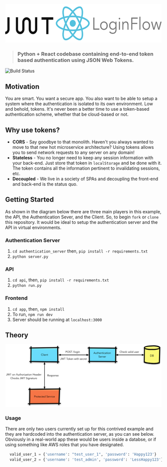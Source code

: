 <p align="center"><img src="./logo.png" height="125" /></p>

> ### Python + React codebase containing end-to-end token based authentication using JSON Web Tokens. 
![Build Status](https://travis-ci.org/mskcc-clinbx/python-jwt-react-login-flow.svg?branch=master)
## Motivation
You are smart. You want a secure app. You also want to be able to setup a system where the authentication is isolated to its own environment. Low and behold, tokens. It's never been a better time to use a token-based authentication scheme, whether that be cloud-based or not. 

## Why use tokens?
+ **CORS** - Say goodbye to that monolith. Haven't you always wanted to move to that new hot microservice architecture? Using tokens allows you to send network requests to any server on any domain! 
+ **Stateless** - You no longer need to keep any session information with your back-end. Just store that token in ```localStorage``` and be done with it. The token contains all the information pertinent to invalidating sessions, etc. 
+ **Decoupled** - We live in a society of SPAs and decoupling the front-end and back-end is the status quo.

## Getting Started
As shown in the diagram below there are three main players in this example, the API, the Authentication Sever, and the Client. So, to begin ```fork``` or ```clone``` this repository. It would be ideal to setup the authentication server and the API in virtual environments. 

### Authentication Server
1. ```cd authentication_server``` then, ```pip install -r requirements.txt```
2. ```python server.py```

### API
1. ```cd api```, then, ```pip install -r requirements.txt```
2. ```python run.py```

### Frontend
1. ```cd app```, then, ```npm install```
2. To run, ```npm run dev```
3. Server should be running at ```localhost:3000```

## Theory
<img src="./JWT.png"/>

### Usage

There are only two users currently set up for this contrived example and they are hardcoded into the authentication server, as you can see below. Obviously in a real-world app these would be users inside a databse, or if using something like AWS roles that you have designated.

```python
  valid_user_1 = {'username': "test_user_1", 'password': 'Happy123'}
  valid_user_2 = {'username': 'test_admin', 'password': 'LessHappy123'}
```

